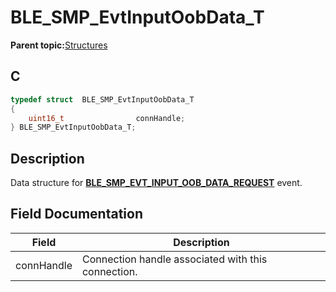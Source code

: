 # BLE\_SMP\_EvtInputOobData\_T

**Parent topic:**[Structures](GUID-32B57AF4-FA13-419A-852F-73C4E0457A07.md)

## C

```c
typedef struct  BLE_SMP_EvtInputOobData_T
{
    uint16_t                connHandle;
} BLE_SMP_EvtInputOobData_T;
```

## Description

Data structure for **[BLE\_SMP\_EVT\_INPUT\_OOB\_DATA\_REQUEST](GUID-DA3C91C3-3ACA-4850-B469-FDF748DD2D87.md)** event.

## Field Documentation

|Field|Description|
|-----|-----------|
|connHandle|Connection handle associated with this connection.|

